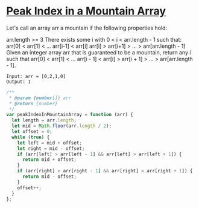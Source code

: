 # [Peak Index in a Mountain Array](https://leetcode.com/problems/peak-index-in-a-mountain-array/)

Let's call an array arr a mountain if the following properties hold:

arr.length >= 3
There exists some i with 0 < i < arr.length - 1 such that:
arr[0] < arr[1] < ... arr[i-1] < arr[i]
arr[i] > arr[i+1] > ... > arr[arr.length - 1]
Given an integer array arr that is guaranteed to be a mountain, return any i such that arr[0] < arr[1] < ... arr[i - 1] < arr[i] > arr[i + 1] > ... > arr[arr.length - 1].

```
Input: arr = [0,2,1,0]
Output: 1
```

```js
/**
 * @param {number[]} arr
 * @return {number}
 */
var peakIndexInMountainArray = function (arr) {
  let length = arr.length;
  let mid = Math.floor(arr.length / 2);
  let offset = 0;
  while (true) {
    let left = mid + offset;
    let right = mid - offset;
    if (arr[left] > arr[left - 1] && arr[left] > arr[left + 1]) {
      return mid + offset;
    }
    if (arr[right] > arr[right - 1] && arr[right] > arr[right + 1]) {
      return mid - offset;
    }
    offset++;
  }
};
```
